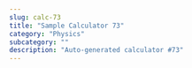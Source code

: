 ```yaml
---
slug: calc-73
title: "Sample Calculator 73"
category: "Physics"
subcategory: ""
description: "Auto-generated calculator #73"
---
```


